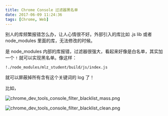 ```yaml
---
title: Chrome Console 过滤器黑名单
date: 2017-06-09 11:24:36
tags: [Chrome, Web]
---
```


别人的库频繁报错怎么办，让人心情很不好。外部引入的库比如 .js lib 或者 node_modules 里面的库，无法修改的时候。

是 node_modules 内部的库报错，过滤器很强大，看起来好像是白名单，其实加一个 `!` 就可以实现黑名单。像这样：

```
!./node_modules/mlz_student/build/js/index.js
```

就可以屏蔽掉所有含有这个关键词的 log 了！



比如，

![chrome_dev_tools_console_filter_blacklist_mass.png](/images/chrome_dev_tools_console_filter_blacklist/chrome_dev_tools_console_filter_blacklist_mass.png)



![chrome_dev_tools_console_filter_blacklist_clean.png](/images/chrome_dev_tools_console_filter_blacklist/chrome_dev_tools_console_filter_blacklist_clean.png)